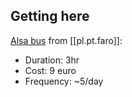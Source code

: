 
## Getting here

[Alsa bus](https://www.alsa.com/en/web/bus/checkout?p_p_id=PurchasePortlet_WAR_Alsaportlet&p_p_lifecycle=1&p_p_state=normal&p_p_mode=view&_PurchasePortlet_WAR_Alsaportlet_javax.portlet.action=searchJourneysAction&p_auth=3YSv7aVd&code=&serviceType=&accessible=0&_JourneySearchPortlet_WAR_Alsaportlet_INSTANCE_JourneySearch_21651890_originStationNameId=Faro&originStationId=9903&destinationStationId=90340&departureDate=05%2F28%2F2022&_departureDate=05%2F28%2F2022&returnDate=&_returnDate=&locationMode=&passengerType-1=1&passengerType-4=0&passengerType-5=0&passengerType-2=0&passengerType-3=0&numPassengers=1&regionalZone=&travelType=OUTWARD&LIFERAY_SHARED_isTrainTrip=false&promoCode=&jsonAlsaPassPassenger=&jsonVoucherPassenger=) from [[pl.pt.faro]]:
* Duration: 3hr
* Cost: 9 euro
* Frequency: ~5/day